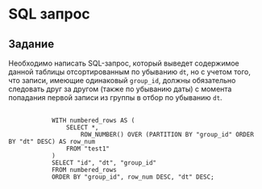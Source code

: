<!DOCTYPE html>
<html lang="en">
<head>
    <meta charset="UTF-8">
    <meta name="viewport" content="width=device-width, initial-scale=1.0">
</head>
<body>
    <h1>SQL запрос</h1>
    <h2>Задание</h2>
    <p>Необходимо написать SQL-запрос, который выведет содержимое данной таблицы отсортированным по убыванию <code>dt</code>, но с учетом того, что записи, имеющие одинаковый <code>group_id</code>, должны обязательно следовать друг за другом (также по убыванию даты) с момента попадания первой записи из группы в отбор по убыванию <code>dt</code>.</p>
    <pre>
        <code>
            WITH numbered_rows AS (
                SELECT *, 
                    ROW_NUMBER() OVER (PARTITION BY "group_id" ORDER BY "dt" DESC) AS row_num 
                FROM "test1" 
            )
            SELECT "id", "dt", "group_id" 
            FROM numbered_rows 
            ORDER BY "group_id", row_num DESC, "dt" DESC;
        </code>
    </pre>
</body>
</html>
